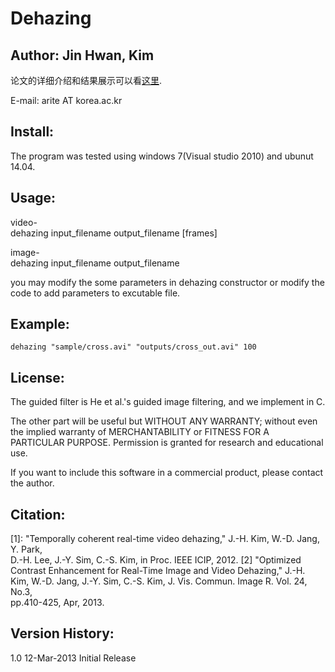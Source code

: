 # Dehazing

## Author: Jin Hwan, Kim

论文的详细介绍和结果展示可以看[这里]("http://mcl.korea.ac.kr/projects/dehazing").    

E-mail: arite AT korea.ac.kr   

## Install:

The program was tested using windows 7(Visual studio 2010) and ubunut 14.04.    

## Usage:

video-  
  dehazing input_filename output_filename [frames]  

image-   
  dehazing input_filename output_filename  

you may modify the some parameters in dehazing constructor or modify the code to add parameters to excutable file.   

## Example: 

```
dehazing "sample/cross.avi" "outputs/cross_out.avi" 100    
```

## License:
 
The guided filter is He et al.'s guided image filtering, and we implement in C.  

The other part will be useful but WITHOUT ANY WARRANTY; without even the implied 
warranty of MERCHANTABILITY or FITNESS FOR A PARTICULAR PURPOSE. Permission is 
granted for research and educational use.  

If you want to include this software in a commercial product, please contact 
the author.   

## Citation:  

[1]: "Temporally coherent real-time video dehazing," J.-H. Kim, W.-D. Jang, Y. Park,  
   D.-H. Lee, J.-Y. Sim, C.-S. Kim, in Proc. IEEE ICIP, 2012.
[2] "Optimized Contrast Enhancement for Real-Time Image and Video Dehazing," J.-H.  
   Kim, W.-D. Jang, J.-Y. Sim, C.-S. Kim, J. Vis. Commun. Image R. Vol. 24, No.3,  
   pp.410-425, Apr, 2013.   

## Version History:
  1.0   12-Mar-2013    Initial Release  